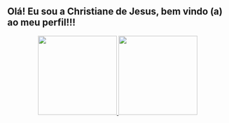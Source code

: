 ## Olá! Eu sou a Christiane de Jesus, bem vindo (a) ao meu perfil!!!
<div align="center">
  <a href="https://github.com/ChristianedeJesus">
  <img height="180em" src="https://github-readme-stats.vercel.app/api?username=ChristianedeJesus&show_icons=true&theme=dark&include_all_commits=true&count_private=true"/>
  <img height="180em" src="https://github-readme-stats.vercel.app/api/top-langs/?username=ChristianedeJesus&layout=compact&langs_count=7&theme=dark"/>
</div>

